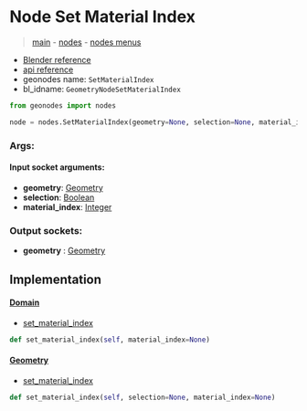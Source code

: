 # Node Set Material Index

> [main](../structure.md) - [nodes](nodes.md) - [nodes menus](nodes_menus.md)

- [Blender reference](https://docs.blender.org/manual/en/latest/modeling/geometry_nodes/material/set_material_index.html)
- [api reference](https://docs.blender.org/api/current/bpy.types.GeometryNodeSetMaterialIndex.html)
- geonodes name: `SetMaterialIndex`
- bl_idname: `GeometryNodeSetMaterialIndex`

```python
from geonodes import nodes

node = nodes.SetMaterialIndex(geometry=None, selection=None, material_index=None)
```

### Args:

#### Input socket arguments:

- **geometry**: [Geometry](Geometry.md)
- **selection**: [Boolean](Boolean.md)
- **material_index**: [Integer](Integer.md)

### Output sockets:

- **geometry** : [Geometry](Geometry.md)

## Implementation

#### [Domain](Domain.md)

 - [set_material_index](Domain.md#set_material_index)
  ```python
  def set_material_index(self, material_index=None)
  ```

#### [Geometry](Geometry.md)

 - [set_material_index](Geometry.md#set_material_index)
  ```python
  def set_material_index(self, selection=None, material_index=None)
  ```

